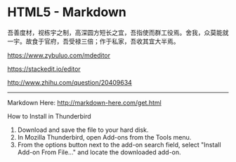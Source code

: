 # HTML5 - Markdown

吾善度材，视栋宇之制，高深圆方短长之宜，吾指使而群工役焉。舍我，众莫能就一宇。故食于官府，吾受禄三倍；作于私家，吾收其宜大半焉。

https://www.zybuluo.com/mdeditor

https://stackedit.io/editor

http://www.zhihu.com/question/20409634

----

Markdown Here: http://markdown-here.com/get.html


How to Install in Thunderbird

1. Download and save the file to your hard disk.
1. In Mozilla Thunderbird, open Add-ons from the Tools menu.
1. From the options button next to the add-on search field, select "Install Add-on From File..." and locate the downloaded add-on.
